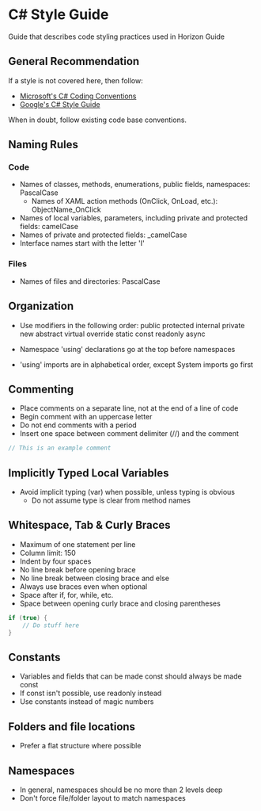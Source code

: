 # C# Style Guide

Guide that describes code styling practices used in Horizon Guide

## General Recommendation

If a style is not covered here, then follow:

- [Microsoft's C# Coding Conventions](https://docs.microsoft.com/en-us/dotnet/csharp/fundamentals/coding-style/coding-conventions)
- [Google's C# Style Guide](https://google.github.io/styleguide/csharp-style.html)

When in doubt, follow existing code base conventions.

## Naming Rules

### Code

- Names of classes, methods, enumerations, public fields, namespaces: PascalCase
  - Names of XAML action methods (OnClick, OnLoad, etc.): ObjectName_OnClick
- Names of local variables, parameters, including private and protected fields: camelCase
- Names of private and protected fields: _camelCase
- Interface names start with the letter 'I'

### Files

- Names of files and directories: PascalCase

## Organization

- Use modifiers in the following order: public protected internal private new abstract virtual override static const readonly  async

- Namespace 'using' declarations go at the top before namespaces

- 'using' imports are in alphabetical order, except System imports go first

## Commenting

- Place comments on a separate line, not at the end of a line of code
- Begin comment with an uppercase letter
- Do not end comments with a period
- Insert one space between comment delimiter (//) and the comment

```c#
// This is an example comment
```

## Implicitly Typed Local Variables

- Avoid implicit typing (var) when possible, unless typing is obvious
  - Do not assume type is clear from method names

## Whitespace, Tab & Curly Braces

- Maximum of one statement per line
- Column limit: 150
- Indent by four spaces
- No line break before opening brace
- No line break between closing brace and else
- Always use braces even when optional
- Space after if, for, while, etc.
- Space between opening curly brace and closing parentheses

```c#
if (true) {
    // Do stuff here
}
```

## Constants

- Variables and fields that can be made const should always be made const
- If const isn't possible, use readonly instead
- Use constants instead of magic numbers

## Folders and file locations

- Prefer a flat structure where possible

## Namespaces

- In general, namespaces should be no more than 2 levels deep
- Don't force file/folder layout to match namespaces
